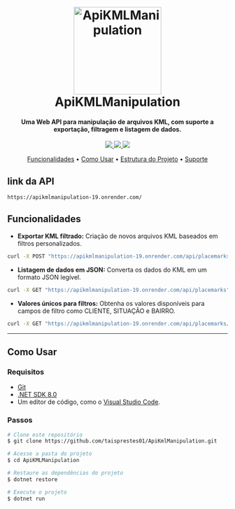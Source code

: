 <h1 align="center">
  <br>
  <a href="https://github.com/user-attachments/assets/8a2f48c8-d3eb-4a59-a487-105dd0635144"><img src="https://github.com/user-attachments/assets/8a2f48c8-d3eb-4a59-a487-105dd0635144" alt="ApiKMLManipulation" width="200"></a>
  <br>
  ApiKMLManipulation
  <br>
</h1>

<h4 align="center">Uma Web API para manipulação de arquivos KML, com suporte a exportação, filtragem e listagem de dados.</h4>

<p align="center">
  <a href="https://dotnet.microsoft.com/">
    <img src="https://img.shields.io/badge/.NET-8.0-blue.svg">
  </a>
  <a href="https://swagger.io/">
    <img src="https://img.shields.io/badge/Swagger-OpenAPI-yellow.svg">
  </a>
  <a href="https://github.com/coverlet-coverage/coverlet">
    <img src="https://img.shields.io/badge/Coverlet-Code--Coverage-brightgreen.svg">
  </a>
</p>

<p align="center">
  <a href="#key-features">Funcionalidades</a> •
  <a href="#how-to-use">Como Usar</a> •
  <a href="#project-structure">Estrutura do Projeto</a> •
  <a href="#support">Suporte</a>
</p>

## link da API
```bash
https://apikmlmanipulation-19.onrender.com/

```
## Funcionalidades

* **Exportar KML filtrado:** Criação de novos arquivos KML baseados em filtros personalizados.
```bash
curl -X POST "https://apikmlmanipulation-19.onrender.com/api/placemarks/export" -o export.kml

```
* **Listagem de dados em JSON:** Converta os dados do KML em um formato JSON legível.
```bash
curl -X GET "https://apikmlmanipulation-19.onrender.com/api/placemarks"

```

* **Valores únicos para filtros:** Obtenha os valores disponíveis para campos de filtro como CLIENTE, SITUAÇÃO e BAIRRO.
```bash
curl -X GET "https://apikmlmanipulation-19.onrender.com/api/placemarks/filters"

```

---

## Como Usar

### Requisitos

- [Git](https://git-scm.com)  
- [.NET SDK 8.0](https://dotnet.microsoft.com/download)  
- Um editor de código, como o [Visual Studio Code](https://code.visualstudio.com/).

### Passos

```bash
# Clone este repositório
$ git clone https://github.com/taisprestes01/ApiKmlManipulation.git

# Acesse a pasta do projeto
$ cd ApiKMLManipulation

# Restaure as dependências do projeto
$ dotnet restore

# Execute o projeto
$ dotnet run
